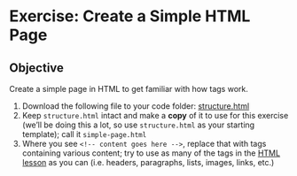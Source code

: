 # Exercise: Create a Simple HTML Page

## Objective

Create a simple page in HTML to get familiar with how tags work.

1. Download the following file to your code folder: [structure.html](https://raw.githubusercontent.com/segdeha/pdxcodeguild/master/2.%20HTML%20%26%20CSS/solutions/structure.html?token=AAAQ0v_9JLfxcEyd0g6XE-PKyC8sQB8cks5XXLLhwA%3D%3D)
1. Keep `structure.html` intact and make a **copy** of it to use for this exercise (we’ll be doing this a lot, so use `structure.html` as your starting template); call it `simple-page.html`
1. Where you see `<!-- content goes here -->`, replace that with tags containing various content; try to use as many of the tags in the [HTML lesson](https://github.com/segdeha/pdxcodeguild/blob/master/2.%20HTML%20%26%20CSS/html.md) as you can (i.e. headers, paragraphs, lists, images, links, etc.)


